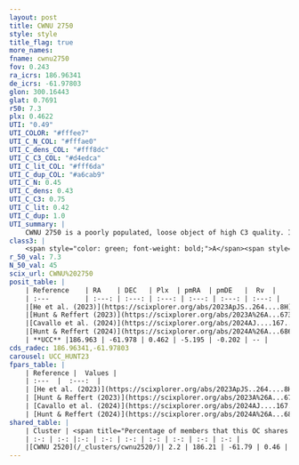 ```yaml
---
layout: post
title: CWNU 2750
style: style
title_flag: true
more_names: 
fname: cwnu2750
fov: 0.243
ra_icrs: 186.96341
de_icrs: -61.97803
glon: 300.16443
glat: 0.7691
r50: 7.3
plx: 0.4622
UTI: "0.49"
UTI_COLOR: "#fffee7"
UTI_C_N_COL: "#fffae0"
UTI_C_dens_COL: "#fff8dc"
UTI_C_C3_COL: "#d4edca"
UTI_C_lit_COL: "#fff6da"
UTI_C_dup_COL: "#a6cab9"
UTI_C_N: 0.45
UTI_C_dens: 0.43
UTI_C_C3: 0.75
UTI_C_lit: 0.42
UTI_C_dup: 1.0
UTI_summary: |
    CWNU 2750 is a poorly populated, loose object of high C3 quality. It was recently reported in the literature.<br><br>This object shares a very small percentage of members with at least one entry reported in the same catalogue.
class3: |
    <span style="color: green; font-weight: bold;">A</span><span style="color: #FFC300; font-weight: bold;">B</span>
r_50_val: 7.3
N_50_val: 45
scix_url: CWNU%202750
posit_table: |
    | Reference    | RA    | DEC   | Plx  | pmRA  | pmDE   |  Rv  |
    | :---         | :---: | :---: | :---: | :---: | :---: | :---: |
    |[He et al. (2023)](https://scixplorer.org/abs/2023ApJS..264....8H) | 186.973 | -61.979 | 0.457 | -5.199 | -0.206 | -- |
    |[Hunt & Reffert (2023)](https://scixplorer.org/abs/2023A%26A...673A.114H) | 186.971 | -61.986 | 0.451 | -5.227 | -0.209 | -54.748 |
    |[Cavallo et al. (2024)](https://scixplorer.org/abs/2024AJ....167...12C) | 187.082 | -61.969 | 0.449 | -- | -- | -- |
    |[Hunt & Reffert (2024)](https://scixplorer.org/abs/2024A%26A...686A..42H) | 186.971 | -61.986 | 0.451 | -5.227 | -0.209 | -54.748 |
    | **UCC** |186.963 | -61.978 | 0.462 | -5.195 | -0.202 | -- | 
cds_radec: 186.96341,-61.97803
carousel: UCC_HUNT23
fpars_table: |
    | Reference |  Values |
    | :---  |  :---:  |
    | [He et al. (2023)](https://scixplorer.org/abs/2023ApJS..264....8H) | `A0=1.35, m-M=11.55, logAge=7.35` |
    | [Hunt & Reffert (2023)](https://scixplorer.org/abs/2023A%26A...673A.114H) | `AV50=1.388, diffAV50=1.88, MOD50=11.517, logAge50=7.645` |
    | [Cavallo et al. (2024)](https://scixplorer.org/abs/2024AJ....167...12C) | `AV50=1.72, dMod50=11.57, logAge50=7.25, [Fe/H]50=-0.12` |
    | [Hunt & Reffert (2024)](https://scixplorer.org/abs/2024A%26A...686A..42H) | `MassJ=272.371` |
shared_table: |
    | Cluster | <span title="Percentage of members that this OC shares with the ones listed">%</span>   | RA   | DEC   | Plx   | pmRA  | pmDE  | Rv | UTI |
    | :-: | :-: |:-: | :-: | :-: | :-: | :-: | :-: | :-: |
    |[CWNU 2520](/_clusters/cwnu2520/)| 2.2 | 186.21 | -61.79 | 0.46 | -5.3 | -0.24 | -- |0.09 |
---
```


